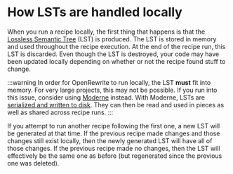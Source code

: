 # How LSTs are handled locally

When you run a recipe locally, the first thing that happens is that the [Lossless Semantic Tree](/concepts-and-explanations/lossless-semantic-trees.md) (LST) is produced. The LST is stored in memory and used throughout the recipe execution. At the end of the recipe run, this LST is discarded. Even though the LST is destroyed, your code may have been updated locally depending on whether or not the recipe found stuff to change.

:::warning
In order for OpenRewrite to run locally, the LST **must** fit into memory. For very large projects, this may not be possible. If you run into this issue, consider using [Moderne](https://docs.moderne.io/) instead. With Moderne, LSTs are [serialized and written to disk](https://docs.moderne.io/moderne-cli/cli-intro#differences-between-the-moderne-cli-and-the-openrewrite-build-plugins). They can then be read and used in pieces as well as shared across recipe runs.
:::

If you attempt to run another recipe following the first one, a new LST will be generated at that time. If the previous recipe made changes and those changes still exist locally, then the newly generated LST will have all of those changes. If the previous recipe made no changes, then the LST will effectively be the same one as before (but regenerated since the previous one was deleted).